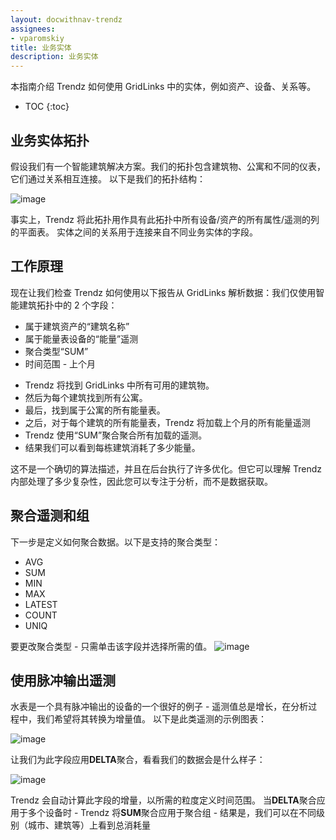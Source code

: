 ```yaml
---
layout: docwithnav-trendz
assignees:
- vparomskiy
title: 业务实体
description: 业务实体
---
```


本指南介绍 Trendz 如何使用 GridLinks 中的实体，例如资产、设备、关系等。

* TOC
{:toc}

## 业务实体拓扑

假设我们有一个智能建筑解决方案。我们的拓扑包含建筑物、公寓和不同的仪表，它们通过关系相互连接。
以下是我们的拓扑结构：

![image](/images/reference/pe-demo/smart-metering-model.svg)


事实上，Trendz 将此拓扑用作具有此拓扑中所有设备/资产的所有属性/遥测的列的平面表。
实体之间的关系用于连接来自不同业务实体的字段。

## 工作原理

现在让我们检查 Trendz 如何使用以下报告从 GridLinks 解析数据：我们仅使用智能建筑拓扑中的 2 个字段：

- 属于建筑资产的“建筑名称”
- 属于能量表设备的“能量”遥测
- 聚合类型“SUM”
- 时间范围 - 上个月


* Trendz 将找到 GridLinks 中所有可用的建筑物。
* 然后为每个建筑找到所有公寓。
* 最后，找到属于公寓的所有能量表。
* 之后，对于每个建筑的所有能量表，Trendz 将加载上个月的所有能量遥测
* Trendz 使用“SUM”聚合聚合所有加载的遥测。
* 结果我们可以看到每栋建筑消耗了多少能量。

这不是一个确切的算法描述，并且在后台执行了许多优化。但它可以理解 Trendz 内部处理了多少复杂性，因此您可以专注于分析，而不是数据获取。

## 聚合遥测和组
下一步是定义如何聚合数据。以下是支持的聚合类型：
* AVG
* SUM
* MIN
* MAX
* LATEST
* COUNT
* UNIQ

要更改聚合类型 - 只需单击该字段并选择所需的值。
![image](/images/trendz/field-aggregation.png)


## 使用脉冲输出遥测
水表是一个具有脉冲输出的设备的一个很好的例子 - 遥测值总是增长，在分析过程中，我们希望将其转换为增量值。
以下是此类遥测的示例图表：

![image](/images/trendz/pulse-before.png)

让我们为此字段应用**DELTA**聚合，看看我们的数据会是什么样子：

![image](/images/trendz/pulse-after.png)

Trendz 会自动计算此字段的增量，以所需的粒度定义时间范围。
当**DELTA**聚合应用于多个设备时 - Trendz 将**SUM**聚合应用于聚合组 - 结果是，我们可以在不同级别（城市、建筑等）上看到总消耗量